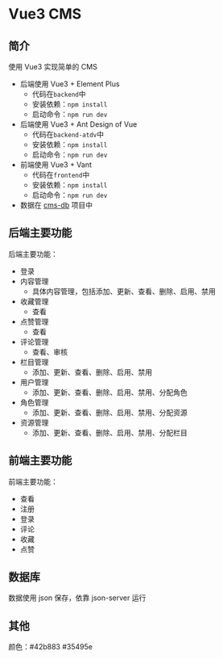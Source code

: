 # Vue3 CMS

## 简介

使用 Vue3 实现简单的 CMS

- 后端使用 Vue3 + Element Plus
  - 代码在`backend`中
  - 安装依赖：`npm install`
  - 启动命令：`npm run dev`
- 后端使用 Vue3 + Ant Design of Vue
  - 代码在`backend-atdv`中
  - 安装依赖：`npm install`
  - 启动命令：`npm run dev`
- 前端使用 Vue3 + Vant
  - 代码在`frontend`中
  - 安装依赖：`npm install`
  - 启动命令：`npm run dev`
- 数据在 [cms-db](https://github.com/cn2156/cms-db) 项目中

## 后端主要功能

后端主要功能：

- 登录
- 内容管理
  - 具体内容管理，包括添加、更新、查看、删除、启用、禁用
- 收藏管理
  - 查看
- 点赞管理
  - 查看
- 评论管理
  - 查看、审核
- 栏目管理
  - 添加、更新、查看、删除、启用、禁用
- 用户管理
  - 添加、更新、查看、删除、启用、禁用、分配角色
- 角色管理
  - 添加、更新、查看、删除、启用、禁用、分配资源
- 资源管理
  - 添加、更新、查看、删除、启用、禁用、分配栏目

## 前端主要功能

前端主要功能：

- 查看
- 注册
- 登录
- 评论
- 收藏
- 点赞

## 数据库

数据使用 json 保存，依靠 json-server 运行

## 其他

颜色：#42b883 #35495e
